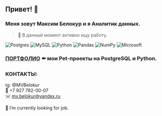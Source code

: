 ## Привет! 👋
### Меня зовут Максим Белокур и я Аналитик данных.

>  🔭 В данный момент активно ищу работу. 

![Postgres](https://img.shields.io/badge/postgres-%23316192.svg?style=for-the-badge&logo=postgresql&logoColor=white) ![MySQL](https://img.shields.io/badge/mysql-4479A1.svg?style=for-the-badge&logo=mysql&logoColor=white) 
![Python](https://img.shields.io/badge/python-3670A0?style=for-the-badge&logo=python&logoColor=ffdd54) ![Pandas](https://img.shields.io/badge/pandas-%23150458.svg?style=for-the-badge&logo=pandas&logoColor=white) ![NumPy](https://img.shields.io/badge/numpy-%23013243.svg?style=for-the-badge&logo=numpy&logoColor=white) ![Microsoft](https://img.shields.io/badge/Microsoft-0078D4?style=for-the-badge&logo=microsoft&logoColor=white) 

### **[ПОРТФОЛИО](https://github.com/maxbelokur/Maks-Belokur_Portfolio)** :arrow_left: мои Pet-проекты на PostgreSQL и Python. 

### КОНТАКТЫ:
tg:  @MVBelokur \
:iphone:  +7 927 782-00-07 \
:envelope:  mv.belokur@yandex.ru


  🔭 I’m currently looking for job.
<!--
**maxbelokur/maxbelokur** is a ✨ _special_ ✨ repository because its `README.md` (this file) appears on your GitHub profile.

Here are some ideas to get you started:



